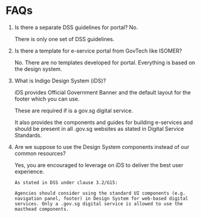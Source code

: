 # FAQs

1. Is there a separate DSS guidelines for portal?
   No.

   There is only one set of DSS guidelines.

2. Is there a template for e-service portal from GovTech like ISOMER?

   No. There are no templates developed for portal. Everything is based on the design system.

3. What is Indigo Design System (iDS)?

   iDS provides Official Government Banner and the default layout for the footer which you can use.

   These are required if is a gov.sg digital service.

   It also provides the components and guides for building e-services and should be present in all .gov.sg websites as stated in Digital Service Standards.

4. Are we suppose to use the Design System components instead of our common resources?

   Yes, you are encouraged to leverage on iDS to deliver the best user experience.

   ```
   As stated in DSS under clause 3.2/G15:

   Agencies should consider using the standard UI components (e.g. navigation panel, footer) in Design System for web-based digital services. Only a .gov.sg digital service is allowed to use the masthead components.
   ```
